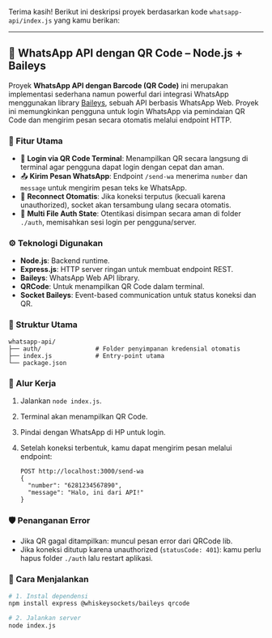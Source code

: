 Terima kasih! Berikut ini deskripsi proyek berdasarkan kode `whatsapp-api/index.js` yang kamu berikan:

---

## 📱 WhatsApp API dengan QR Code – Node.js + Baileys

Proyek **WhatsApp API dengan Barcode (QR Code)** ini merupakan implementasi sederhana namun powerful dari integrasi WhatsApp menggunakan library [Baileys](https://github.com/WhiskeySockets/Baileys), sebuah API berbasis WhatsApp Web. Proyek ini memungkinkan pengguna untuk login WhatsApp via pemindaian QR Code dan mengirim pesan secara otomatis melalui endpoint HTTP.

### 🧩 Fitur Utama

* 🔐 **Login via QR Code Terminal**: Menampilkan QR secara langsung di terminal agar pengguna dapat login dengan cepat dan aman.
* 📤 **Kirim Pesan WhatsApp**: Endpoint `/send-wa` menerima `number` dan `message` untuk mengirim pesan teks ke WhatsApp.
* 🔄 **Reconnect Otomatis**: Jika koneksi terputus (kecuali karena unauthorized), socket akan tersambung ulang secara otomatis.
* 💾 **Multi File Auth State**: Otentikasi disimpan secara aman di folder `./auth`, memisahkan sesi login per pengguna/server.

### ⚙️ Teknologi Digunakan

* **Node.js**: Backend runtime.
* **Express.js**: HTTP server ringan untuk membuat endpoint REST.
* **Baileys**: WhatsApp Web API library.
* **QRCode**: Untuk menampilkan QR Code dalam terminal.
* **Socket Baileys**: Event-based communication untuk status koneksi dan QR.

### 📂 Struktur Utama

```
whatsapp-api/
├── auth/               # Folder penyimpanan kredensial otomatis
├── index.js            # Entry-point utama
└── package.json
```

### 🔄 Alur Kerja

1. Jalankan `node index.js`.
2. Terminal akan menampilkan QR Code.
3. Pindai dengan WhatsApp di HP untuk login.
4. Setelah koneksi terbentuk, kamu dapat mengirim pesan melalui endpoint:

   ```
   POST http://localhost:3000/send-wa
   {
     "number": "6281234567890",
     "message": "Halo, ini dari API!"
   }
   ```

### 🛡️ Penanganan Error

* Jika QR gagal ditampilkan: muncul pesan error dari QRCode lib.
* Jika koneksi ditutup karena unauthorized (`statusCode: 401`): kamu perlu hapus folder `./auth` lalu restart aplikasi.

### 🚀 Cara Menjalankan

```bash
# 1. Instal dependensi
npm install express @whiskeysockets/baileys qrcode

# 2. Jalankan server
node index.js
```
